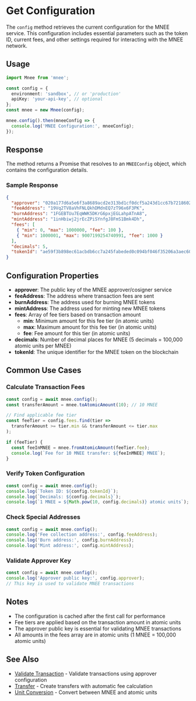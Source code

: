 # Get Configuration

The `config` method retrieves the current configuration for the MNEE service. This configuration includes essential parameters such as the token ID, current fees, and other settings required for interacting with the MNEE network.

## Usage

```typescript
import Mnee from 'mnee';

const config = {
  environment: 'sandbox', // or 'production'
  apiKey: 'your-api-key', // optional
};
const mnee = new Mnee(config);

mnee.config().then(mneeConfig => {
  console.log('MNEE Configuration:', mneeConfig);
});
```

## Response

The method returns a Promise that resolves to an `MNEEConfig` object, which contains the configuration details.

### Sample Response

```json
{
  "approver": "020a177d6a5e6f3a8689acd2e313bd1cf0dcf5a243d1cc67b7218602aee9e04b2f",
  "feeAddress": "19Vq2TV8aVhFNLQkhDMdnEQ7zT96x6F3PK",
  "burnAddress": "1FGEBTUu7EqWWK5DKrG6pxjEGLahpATnA8",
  "mintAddress": "1inHbiwj2jrEcZPiSYnfgJ8FmS1Bmk4Dh",
  "fees": [
    { "min": 0, "max": 1000000, "fee": 100 },
    { "min": 1000001, "max": 9007199254740991, "fee": 1000 }
  ],
  "decimals": 5,
  "tokenId": "ae59f3b898ec61acbdb6cc7a245fabeded0c094bf046f35206a3aec60ef88127_0"
}
```

## Configuration Properties

- **approver**: The public key of the MNEE approver/cosigner service
- **feeAddress**: The address where transaction fees are sent
- **burnAddress**: The address used for burning MNEE tokens
- **mintAddress**: The address used for minting new MNEE tokens
- **fees**: Array of fee tiers based on transaction amount
  - **min**: Minimum amount for this fee tier (in atomic units)
  - **max**: Maximum amount for this fee tier (in atomic units)
  - **fee**: Fee amount for this tier (in atomic units)
- **decimals**: Number of decimal places for MNEE (5 decimals = 100,000 atomic units per MNEE)
- **tokenId**: The unique identifier for the MNEE token on the blockchain

## Common Use Cases

### Calculate Transaction Fees

```typescript
const config = await mnee.config();
const transferAmount = mnee.toAtomicAmount(10); // 10 MNEE

// Find applicable fee tier
const feeTier = config.fees.find(tier => 
  transferAmount >= tier.min && transferAmount <= tier.max
);

if (feeTier) {
  const feeInMNEE = mnee.fromAtomicAmount(feeTier.fee);
  console.log(`Fee for 10 MNEE transfer: ${feeInMNEE} MNEE`);
}
```

### Verify Token Configuration

```typescript
const config = await mnee.config();
console.log(`Token ID: ${config.tokenId}`);
console.log(`Decimals: ${config.decimals}`);
console.log(`1 MNEE = ${Math.pow(10, config.decimals)} atomic units`);
```

### Check Special Addresses

```typescript
const config = await mnee.config();
console.log('Fee collection address:', config.feeAddress);
console.log('Burn address:', config.burnAddress);
console.log('Mint address:', config.mintAddress);
```

### Validate Approver Key

```typescript
const config = await mnee.config();
console.log('Approver public key:', config.approver);
// This key is used to validate MNEE transactions
```

## Notes

- The configuration is cached after the first call for performance
- Fee tiers are applied based on the transaction amount in atomic units
- The approver public key is essential for validating MNEE transactions
- All amounts in the fees array are in atomic units (1 MNEE = 100,000 atomic units)

## See Also

- [Validate Transaction](./validateMneeTx.md) - Validate transactions using approver configuration
- [Transfer](./transfer.md) - Create transfers with automatic fee calculation
- [Unit Conversion](./unitConversion.md) - Convert between MNEE and atomic units